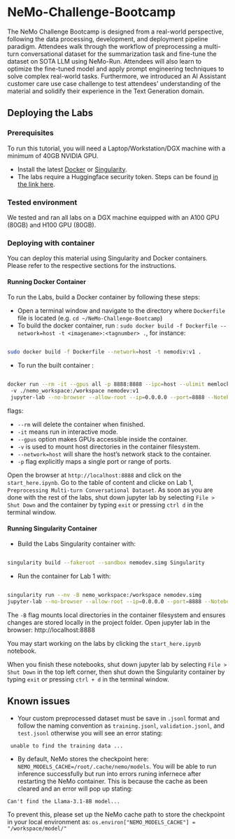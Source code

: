 # NeMo-Challenge-Bootcamp

The NeMo Challenge Bootcamp is designed from a real-world perspective, following the data processing, development, and deployment pipeline paradigm. Attendees walk through the workflow of preprocessing a multi-turn conversational dataset for the summarization task and fine-tune the dataset on SOTA LLM using NeMo-Run. Attendees will also learn to optimize the fine-tuned model and apply prompt engineering techniques to solve complex real-world tasks. Furthermore, we introduced an AI Assistant customer care use case challenge to test attendees' understanding of the material and solidify their experience in the Text Generation domain.

## Deploying the Labs

### Prerequisites

To run this tutorial, you will need a Laptop/Workstation/DGX machine with a minimum of 40GB NVIDIA GPU.

- Install the latest [Docker](https://docs.docker.com/engine/install/) or [Singularity](https://sylabs.io/docs/).
- The labs require a Huggingface security token. Steps can be found [in the link here]( https://huggingface.co/docs/hub/en/security-tokens).


### Tested environment

We tested and ran all labs on a DGX machine equipped with an A100 GPU (80GB) and H100 GPU (80GB).


### Deploying with container

You can deploy this material using Singularity and Docker containers. Please refer to the respective sections for the instructions.


#### Running Docker Container

To run the Labs, build a Docker container by following these steps:  

- Open a terminal window and navigate to the directory where `Dockerfile` file is located (e.g. `cd ~/NeMo-Challenge-Bootcamp`)
- To build the docker container, run : `sudo docker build -f Dockerfile --network=host -t <imagename>:<tagnumber> .`, for instance: 


```bash

sudo docker build -f Dockerfile --network=host -t nemodiv:v1 .

```
- To run the built container : 

```bash

docker run --rm -it --gpus all -p 8888:8888 --ipc=host --ulimit memlock=-1 --ulimit stack=67108864
 -v ./nemo_workspace:/workspace nemodev:v1 
 jupyter-lab --no-browser --allow-root --ip=0.0.0.0 --port=8888 --NotebookApp.token="" --notebook-dir=/workspace

```


flags:
- `--rm` will delete the container when finished.
- `-it` means run in interactive mode.
- `--gpus` option makes GPUs accessible inside the container.
- `-v` is used to mount host directories in the container filesystem.
- `--network=host` will share the host’s network stack to the container.
- `-p` flag explicitly maps a single port or range of ports.


Open the browser at `http://localhost:8888` and click on the `start_here.ipynb`. Go to the table of content and clicke on Lab 1, `Preprocessing Multi-turn Conversational Dataset`.
As soon as you are done with the rest of the labs, shut down jupyter lab by selecting `File > Shut Down` and the container by typing `exit` or pressing `ctrl d` in the terminal window.



#### Running Singularity Container


- Build the Labs Singularity container with: 

```bash

singularity build --fakeroot --sandbox nemodev.simg Singularity


```

- Run the container for Lab 1 with: 

```bash

singularity run --nv -B nemo_workspace:/workspace nemodev.simg 
jupyter-lab --no-browser --allow-root --ip=0.0.0.0 --port=8888 --NotebookApp.token="" --notebook-dir=/workspace

```
 
 The `-B` flag mounts local directories in the container filesystem and ensures changes are stored locally in the project folder. Open jupyter lab in the browser: http://localhost:8888

You may start working on the labs by clicking the `start_here.ipynb` notebook.

When you finish these notebooks, shut down jupyter lab by selecting `File > Shut Down` in the top left corner, then shut down the Singularity container by typing `exit` or pressing `ctrl + d` in the terminal window.




## Known issues

- Your custom preprocessed dataset must be save in `.jsonl` format and follow the naming convention as `training.jsonl`, `validation.jsonl`, and `test.jsonl` otherwise you will see an error stating:

` unable to find the training data ...`

- By default, NeMo stores the checkpoint here: `NEMO_MODELS_CACHE=/root/.cache/nemo/models`. You will be able to run inference successfully but run into errors runing infernece after restarting the NeMo container. This is because the cache as been cleared and an error will pop up stating:

`Can't find the Llama-3.1-8B model...`

To prevent this, please set up the NeMo cache path to store the checkpoint in your local environment as: `os.environ["NEMO_MODELS_CACHE"] = "/workspace/model/"` 